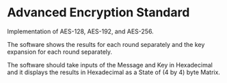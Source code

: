 # Advanced Encryption Standard
Implementation of AES-128, AES-192, and AES-256.

The software shows the results for each round separately and the key expansion for each round separately.

The software should take inputs of the Message and Key in Hexadecimal and it displays the results in Hexadecimal as a State of (4 by 4) byte Matrix.
